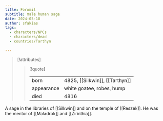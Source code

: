```yaml
---
title: Foromil
subtitle: male human sage
date: 2024-05-18
author: sfakias
tags:
  - characters/NPCs
  - characters/dead
  - countries/Tarthyn

---
```

> [!attributes]
> 
> > [!quote]
> >
> > | | |
> > | --- | --- |
> > | born | 4825, [[Silkwin]], [[Tarthyn]] |
> > | appearance | white goatee, robes, hump |
> > | died | 4816 |

A sage in the libraries of [[Silkwin]] and on the temple of [[Reszek]]. He was the mentor of [[Maladrok]] and [[Zirinthia]].